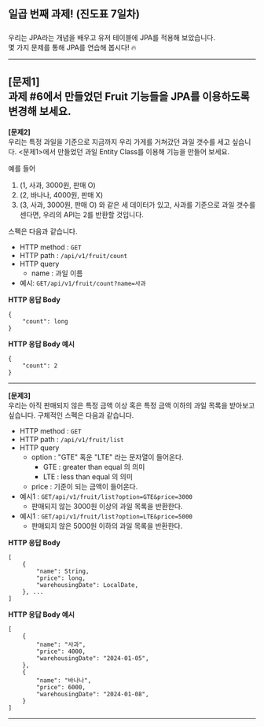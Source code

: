 ## 일곱 번째 과제! (진도표 7일차)

#####

우리는 JPA라는 개념을 배우고 유저 테이블에 JPA를 적용해 보았습니다.  
몇 가지 문제를 통해 JPA를 연습해 봅시다! 🔥

---
**[문제1]**  
과제 #6에서 만들었던 Fruit 기능들을 JPA를 이용하도록 변경해 보세요.
---

**[문제2]**  
우리는 특정 과일을 기준으로 지금까지 우리 가게를 거쳐갔던 과일 갯수를 세고 싶습니다.
<문제1>에서 만들었던 과일 Entity Class를 이용해 기능을 만들어 보세요.

예를 들어

1. (1, 사과, 3000원, 판매 O)
2. (2, 바나나, 4000원, 판매 X)
3. (3, 사과, 3000원, 판매 O)
   와 같은 세 데이터가 있고, 사과를 기준으로 과일 갯수를 센다면, 우리의 API는 2를 반환할 것입니다.

스펙은 다음과 같습니다.

- HTTP method : ```GET```
- HTTP path : ```/api/v1/fruit/count```
- HTTP query
    - name : 과일 이름
- 예시: ```GET/api/v1/fruit/count?name=사과 ```

**HTTP 응답 Body**

```
{
    "count": long
}
```

**HTTP 응답 Body 예시**

```
{
    "count": 2
}
```

---

**[문제3]**  
우리는 아직 판매되지 않은 특정 금액 이상 혹은 특정 금액 이하의 과일 목록을 받아보고 싶습니다.
구체적인 스펙은 다음과 같습니다.

- HTTP method : ```GET```
- HTTP path : ```/api/v1/fruit/list```
- HTTP query
    - option : "GTE" 혹운 "LTE" 라는 문자열이 들어온다.
        - GTE : greater than equal 의 의미
        - LTE : less than equal 의 의미
    - price : 기준이 되는 금액이 들어온다.
- 예시1 : ```GET/api/v1/fruit/list?option=GTE&price=3000 ```
    - 판매되지 않는 3000원 이상의 과일 목록을 반환한다.
- 예시1 : ```GET/api/v1/fruit/list?option=LTE&price=5000 ```
    - 판매되지 않은 5000원 이하의 과일 목록을 반환한다.

**HTTP 응답 Body**

```
[
    {
        "name": String,
        "price": long,
        "warehousingDate": LocalDate,
    }, ...
]
```

**HTTP 응답 Body 예시**

```
[
    {
        "name": "사과",
        "price": 4000,
        "warehousingDate": "2024-01-05",
    },
    {
        "name": "바나나",
        "price": 6000,
        "warehousingDate": "2024-01-08",
    }
]
```

---